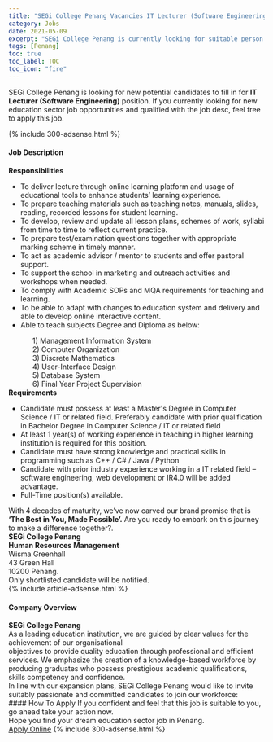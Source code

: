 ```yaml
---
title: "SEGi College Penang Vacancies IT Lecturer (Software Engineering)" 
category: Jobs 
date: 2021-05-09 
excerpt: "SEGi College Penang is currently looking for suitable person to fill in the IT Lecturer (Software Engineering) which positioned at Penang" 
tags: [Penang] 
toc: true 
toc_label: TOC 
toc_icon: "fire" 
--- 
```


<p>SEGi College Penang is looking for new potential candidates to fill in for <b>IT Lecturer (Software Engineering)</b> position. If you currently looking for new education sector job opportunities and qualified with the job desc, feel free to apply this job.
</p>{% include 300-adsense.html %} 
<div><div><h4>Job Description</h4></div><div><div><span><div><div><strong>Responsibilities</strong></div><ul><li>To deliver lecture through online learning platform and usage of educational tools to enhance students&#8217; learning experience.</li><li>To prepare teaching materials such as teaching notes, manuals, slides, reading, recorded lessons for student learning.</li><li>To develop, review and update all lesson plans, schemes of work, syllabi from time to time to reflect current practice.</li><li>To prepare test/examination questions together with appropriate marking scheme in timely manner.</li><li>To act as academic advisor / mentor to students and offer pastoral support.</li><li>To support the school in marketing and outreach activities and workshops when needed.</li><li>To comply with Academic SOPs and MQA requirements for teaching and learning.</li><li>To be able to adapt with changes to education system and delivery and able to develop online interactive content.</li><li>Able to teach subjects Degree and Diploma as below:</li></ul><div>&#160; &#160; &#160; &#160; &#160; &#160; 1) Management Information System<br>&#160; &#160; &#160; &#160; &#160; &#160; 2) Computer Organization<br>&#160; &#160; &#160; &#160; &#160; &#160; 3) Discrete Mathematics<br>&#160; &#160; &#160; &#160; &#160; &#160; 4) User-Interface Design<br>&#160; &#160; &#160; &#160; &#160; &#160; 5) Database System<br>&#160; &#160; &#160; &#160; &#160; &#160; 6) Final Year Project Supervision</div><div><strong>Requirements</strong></div><ul><li>Candidate must possess at least a Master's Degree in Computer Science / IT or related field. Preferably candidate with prior qualification in Bachelor Degree in Computer Science / IT or related field</li><li>At least 1 year(s) of working experience in teaching in higher learning institution is required for this position.</li><li>Candidate must have strong knowledge and practical skills in programming such as C++ / C# / Java / Python</li><li>Candidate with prior industry experience working in a IT related field &#8211; software engineering, web development or IR4.0 will be added advantage.</li><li>Full-Time position(s) available.</li></ul><div><div>With 4 decades of maturity, we&#8217;ve now carved our brand promise that is <strong>&#8216;The Best in You, Made Possible&#8217;.</strong> Are you ready to embark on this journey to make a difference together?.</div><div><strong>SEGi College Penang<br>Human Resources Management</strong><br>Wisma Greenhall<br>43 Green Hall<br>10200 Penang.</div>Only shortlisted candidate will be notified.</div></div></span></div></div></div> 
{% include article-adsense.html %} 
<div><div><h4>Company Overview</h4></div><div><div><span><div><div>
<div>
<strong>SEGi College Penang </strong></div>
<div>
		As a leading education institution, we are guided by clear values for the achievement of our organisational</div>
<div>
		objectives to provide quality education through professional and efficient services. We emphasize the creation of a knowledge-based workforce by producing graduates who possess prestigious academic qualifications, skills competency and confidence.</div>
<div>
		In line with our expansion plans, SEGi College Penang would like to invite suitably passionate and committed candidates to join our workforce:</div>
</div></div></span></div></div></div> 
#### How To Apply 
If you confident and feel that this job is suitable to you, go ahead take your action now. <br/> 
Hope you find your dream education sector job in Penang. <br/> 
<a href="https://www.jobstreet.com.my/en/job/it-lecturer-software-engineering-4544993?jobId=jobstreet-my-job-4544993" class="btn btn--info" target="_blank" rel="nofollow noopenner">Apply Online</a> 
{% include 300-adsense.html %} 